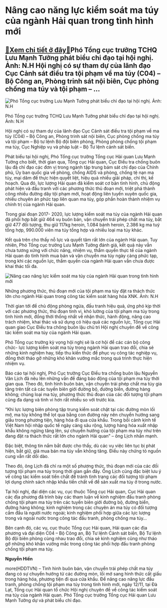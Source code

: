 Nâng cao năng lực kiểm soát ma túy của ngành Hải quan trong tình hình mới
=========================================================================

[:gift:Xem chi tiết ở đây:gift:](https://hddtvn.com/nang-cao-nang-luc-kiem-soat-ma-tuy-cua-nganh-hai-quan-trong-tinh-hinh-moi/)Phó Tổng cục trưởng TCHQ Lưu Mạnh Tưởng phát biểu chỉ đạo tại hội nghị. Ảnh: N.H Hội nghị có sự tham dự của lãnh đạo Cục Cảnh sát điều tra tội phạm về ma túy (C04) – Bộ Công an, Phòng trinh sát nội biên, Cục phòng chống ma túy và tội phạm – …
--------------------------------------------------------------------------------------------------------------------------------------------------------------------------------------------------------------------------------------------------





![Phó Tổng cục trưởng Lưu Mạnh Tưởng phát biểu chỉ đạo tại hội nghị. Ảnh: N.H](https://hddtvn.com/wp-content/uploads/2021/01/2513_FullSizeRender.jpg "Phó Tổng cục trưởng Lưu Mạnh Tưởng phát biểu chỉ đạo tại hội nghị. Ảnh: N.H")


Phó Tổng cục trưởng TCHQ Lưu Mạnh Tưởng phát biểu chỉ đạo tại hội nghị. Ảnh: N.H



Hội nghị có sự tham dự của lãnh đạo Cục Cảnh sát điều tra tội phạm về ma túy (C04) – Bộ Công an, Phòng trinh sát nội biên, Cục phòng chống ma túy và tội phạm – Bộ tư lệnh Bộ đội biên phòng, Phòng phòng chống tội phạm ma túy, Cục Nghiệp vụ và pháp luật – Bộ Tư lệnh cảnh sát biển.


Phát biểu tại hội nghị, Phó Tổng cục trưởng Tổng cục Hải quan Lưu Mạnh Tưởng cho biết, thời gian qua, Tổng cục Hải quan, Cục Điều tra chống buôn lậu đã chỉ đạo các đơn vị trong ngành tập trung bám sát chỉ đạo của Chính phủ, Ủy ban quốc gia về phòng, chống AIDS và phòng, chống tệ nạn ma túy, mại dâm để thực hiện quyết liệt, hiệu quả nhiều giải pháp, chỉ thị, kế hoạch. Qua đó, lực lượng Hải quan đã kiểm soát cơ bản tình hình, chủ động phát hiện và đấu tranh với các phương thức thủ đoạn mới, triệt phá thành công nhiều đường dây tội phạm mới, hoạt động liên tuyến xuyên quốc gia, nhiều chuyên án phức tạp liên quan ma túy, góp phần hoàn thành nhiệm vụ chính trị của ngành Hải quan.


Trong giai đoạn 2017- 2020, lực lượng kiểm soát ma túy của ngành Hải quan đã phối hợp bắt giữ 464 vụ buôn bán, vận chuyển trái phép chất ma túy, bắt giữ 477 đối tượng, thu giữ 117kg heroin, 1.084 bánh heroin, 2.386 kg ma tuý tổng hợp, 990.000 viên ma túy tổng hợp và nhiều loại ma túy khác.


Kết quả trên cho thấy nỗ lực và quyết tâm rất lớn của ngành Hải quan. Tuy nhiên, Phó Tổng cục trưởng Lưu Mạnh Tưởng đánh giá, kết quả này vẫn chưa tương xứng với chức năng, nhiệm vụ, thẩm quyền thực tế của ngành Hải quan do tình hình mua bán và vận chuyển ma túy ngày càng phức tạp, trong khi các nguồn lực, thẩm quyền của ngành Hải quan vẫn chưa được khai thác tối đa.





![Nâng cao năng lực kiểm soát ma túy của ngành Hải quan trong tình hình mới](https://hddtvn.com/wp-content/uploads/2021/01/2511_FullSizeRender.jpg "Nâng cao năng lực kiểm soát ma túy của ngành Hải quan trong tình hình mới")


Những phương thức, thủ đoạn mới của tội phạm ma túy đặt ra thách thức lớn cho ngành Hải quan trong công tác kiểm soát hàng hóa XNK. Ảnh: N.H



Thời gian tới để chủ động phòng ngừa, đấu tranh hiệu quả, ứng phó kịp thời với các phương thức, thủ đoạn tinh vi, khó lường của tội phạm ma túy trong tình hình mới, đồng thời thống nhất về nhận thức, hành động, nâng cao trách nhiệm, khai thác và sử dụng có hiệu quả các nguồn lực, Tổng cục Hải quan giao Cục Điều tra chông buôn lậu chủ trì Hội nghị chuyên đề về công tác kiểm soát ma túy của ngành Hải quan.


Phó Tổng cục trưởng kỳ vọng hội nghị sẽ là cơ hội để các cán bộ công chức- lực lượng kiểm soát ma túy trong ngành Hải quan trao đổi, chia sẻ những kinh nghiệm hay, tiếp thu kiến thức để phục vụ công tác nghiệp vụ, đồng thời tháo gỡ những khó khăn vướng mắc trong quá trình thực hiện nhiệm vụ.


Báo cáo tại hội nghị, Phó Cục trưởng Cục Điều tra chống buôn lậu Nguyễn Văn Lịch đã nêu lên những vấn đề đáng báo động của tội phạm ma túy thời gian qua. Theo đó, tình hình buôn bán, vận chuyển trái phép chất ma túy gia tăng trên tất cả các tuyến biên giới đường bộ, đường biển, đường hàng không; chủng loại ma túy, phương thức thủ đoạn của các đối tượng tội phạm cũng đa dạng và tinh vi hơn rất nhiều so với trước kia.


“Khi lực lượng biên phòng tập trung kiểm soát chặt tại các đường mòn lối mở, ma túy không thể lọt qua bằng con đường này nên chuyển hướng sang giấu trong phương tiện, hàng hóa đi qua cửa khẩu. Trong bối cảnh kinh tế Việt Nam hội nhập quốc tế ngày càng sâu rộng, lượng hàng hóa xuất nhập khẩu không ngừng tăng lên, sự chuyển hướng của tội phạm ma túy như trên đang đặt ra thách thức rất lớn cho ngành Hải quan” – ông Lịch nhấn mạnh.


Đặc biệt, thông tin nắm bắt được cho thấy, dù các vụ việc liên tục bị phát hiện, bắt giữ, giá mua bán ma túy vẫn không tăng. Điều này chứng tỏ nguồn cung vẫn rất dồi dào.


Theo đó, ông Lịch đã chỉ ra một số phương thức, thủ đoạn mới của các đối tượng tội phạm ma túy trong thời gian gần đây. Ông Lịch cũng đặc biệt lưu ý về công tác kiểm soát tiền chất để tránh tình trạng các đối tượng tội phạm lợi dụng chính sách nhập khẩu tiền chất về để sản xuất ma túy ở trong nước.


Tại hội nghị, đại diện các vụ, cục thuộc Tổng cục Hải quan, Cục Hải quan các địa phương đã trình bày các tham luận về kinh nghiệm đấu tranh phòng chống tội phạm ma túy trên các tuyến biên giới đường bộ, đường biển, đường hàng không; kinh nghiệm trong các chuyên án ma túy có đối tượng cầm đầu là người nước ngoài; kinh nghiệm phối hợp giữa các lực lượng trong và ngoài nước trong công tác đấu tranh, phòng chống ma túy…


Bên cạnh đó, các vụ, cục thuộc Tổng cục Hải quan, Hải quan các địa phương và đại diện C04 – Bộ Công an, Bộ Tư lệnh Cảnh sát biển, Bộ Tư lệnh Bộ đội biên phòng cùng nhau trao đổi, chia sẻ kinh nghiệm cũng như tháo gỡ những khó khăn vướng mắc trong công tác phối hợp đấu tranh phòng chống tội phạm ma túy.




**Nguyễn Hiền**



more(HDDTVN) – Tình hình buôn bán, vận chuyển trái phép chất ma túy đang có sự chuyển hướng từ các đường mòn, lối mở sang hình thức cất giấu trong hàng hóa, phương tiện đi qua cửa khẩu. Để nâng cao năng lực đấu tranh, phòng chống tội phạm ma túy trong tình hình mới, ngày 12/11, tại Đà Lạt, Tổng cục Hải quan tổ chức Hội nghị chuyên đề về công tác kiểm soát ma túy của ngành Hải quan. Phó Tổng cục trưởng Tổng cục Hải quan Lưu Mạnh Tưởng dự và phát biểu chỉ đạo.

